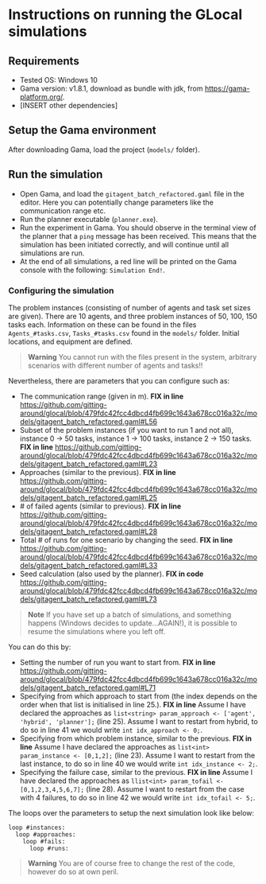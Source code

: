 # Instructions on running the GLocal simulations

## Requirements

* Tested OS: Windows 10
* Gama version: v1.8.1, download as bundle with jdk, from https://gama-platform.org/.
* [INSERT other dependencies]

## Setup the Gama environment

After downloading Gama, load the project (```models/``` folder).

## Run the simulation

* Open Gama, and load the ```gitagent_batch_refactored.gaml``` file in the editor. Here you can potentially change parameters like the communication range etc.
* Run the planner executable (```planner.exe```).
* Run the experiment in Gama. You should observe in the terminal view of the planner that a ```ping``` message has been received. This means that the simulation
has been initiated correctly, and will continue until all simulations are run.
* At the end of all simulations, a red line will be printed on the Gama console with the following: ```Simulation End!```.

### Configuring the simulation

The problem instances (consisting of number of agents and task set sizes are given).
There are 10 agents, and three problem instances of 50, 100, 150 tasks each. 
Information on these can be found in the files ```Agents_#tasks.csv```, ```Tasks_#tasks.csv``` found in the ```models/``` folder.
Initial locations, and equipment are defined.

> **Warning** You cannot run with the files present in the system, arbitrary scenarios with different number of agents and tasks!!

Nevertheless, there are parameters that you can configure such as:

* The communication range (given in m). 
**FIX in line** https://github.com/gitting-around/glocal/blob/479fdc42fcc4dbcd4fb699c1643a678cc016a32c/models/gitagent_batch_refactored.gaml#L56
* Subset of the problem instances (if you want to run 1 and not all), instance 0 -> 50 tasks, instance 1 -> 100 tasks, instance 2 -> 150 tasks.
**FIX in line** https://github.com/gitting-around/glocal/blob/479fdc42fcc4dbcd4fb699c1643a678cc016a32c/models/gitagent_batch_refactored.gaml#L23
* Approaches (similar to the previous).
**FIX in line** https://github.com/gitting-around/glocal/blob/479fdc42fcc4dbcd4fb699c1643a678cc016a32c/models/gitagent_batch_refactored.gaml#L25
* \# of failed agents (similar to previous).
**FIX in line** https://github.com/gitting-around/glocal/blob/479fdc42fcc4dbcd4fb699c1643a678cc016a32c/models/gitagent_batch_refactored.gaml#L28
* Total # of runs for one scenario by changing the seed.
**FIX in line** https://github.com/gitting-around/glocal/blob/479fdc42fcc4dbcd4fb699c1643a678cc016a32c/models/gitagent_batch_refactored.gaml#L33
* Seed calculation (also used by the planner).
**FIX in code** https://github.com/gitting-around/glocal/blob/479fdc42fcc4dbcd4fb699c1643a678cc016a32c/models/gitagent_batch_refactored.gaml#L73

> **Note** If you have set up a batch of simulations, and something happens (Windows decides to update...AGAIN!), it is possible to resume the simulations 
where you left off.

You can do this by:

* Setting the number of run you want to start from.
**FIX in line** https://github.com/gitting-around/glocal/blob/479fdc42fcc4dbcd4fb699c1643a678cc016a32c/models/gitagent_batch_refactored.gaml#L71
* Specifying from which approach to start from (the index depends on the order when that list is initialised in line 25.).
**FIX in line** Assume I have declared the approaches as ```list<string> param_approach <- ['agent', 'hybrid', 'planner'];``` (line 25). Assume I want to restart from 
hybrid, to do so in line 41 we would write ```int idx_approach <- 0;```.
* Specifying from which problem instance, similar to the previous.
**FIX in line** Assume I have declared the approaches as ```list<int> param_instance <- [0,1,2];``` (line 23). Assume I want to restart from 
the last instance, to do so in line 40 we would write ```int idx_instance <- 2;```.
* Specifying the failure case, similar to the previous.
**FIX in line** Assume I have declared the approaches as ```llist<int> param_tofail <- [0,1,2,3,4,5,6,7];``` (line 28). Assume I want to restart from 
the case with 4 failures, to do so in line 42 we would write ```int idx_tofail <- 5;```.

The loops over the parameters to setup the next simulation look like below:
```code
loop #instances:
  loop #approaches:
    loop #fails:
      loop #runs:
```

> **Warning** You are of course free to change the rest of the code, however do so at own peril.

